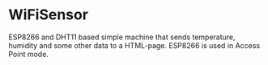 # WiFiSensor
ESP8266 and DHT11 based simple machine that sends temperature, humidity and some other data to a HTML-page. ESP8266 is used in Access Point mode. 
